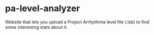 # pa-level-analyzer
 Website that lets you upload a Project Arrhythmia level file (.lsb) to find some interesting stats about it.
